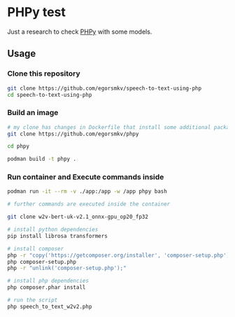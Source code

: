 # PHPy test

Just a research to check [PHPy][1] with some models.

## Usage

### Clone this repository

```bash
git clone https://github.com/egorsmkv/speech-to-text-using-php
cd speech-to-text-using-php
```

### Build an image

```bash
# my clone has changes in Dockerfile that install some additional packages
git clone https://github.com/egorsmkv/phpy

cd phpy

podman build -t phpy .
```

### Run container and Execute commands inside

```bash
podman run -it --rm -v ./app:/app -w /app phpy bash

# further commands are executed inside the container

git clone w2v-bert-uk-v2.1_onnx-gpu_op20_fp32

# install python dependencies
pip install librosa transformers

# install composer
php -r "copy('https://getcomposer.org/installer', 'composer-setup.php');"
php composer-setup.php
php -r "unlink('composer-setup.php');"

# install php dependencies
php composer.phar install

# run the script
php speech_to_text_w2v2.php
```

[1]: https://github.com/swoole/phpy
